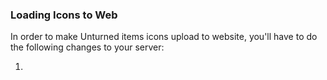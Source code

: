 ### Loading Icons to Web
In order to make Unturned items icons upload to website, you'll have to do the following changes to your server:

1. 